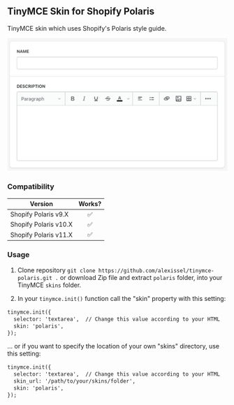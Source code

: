 ## TinyMCE Skin for Shopify Polaris

TinyMCE skin which uses Shopify's Polaris style guide.

![TinyMCE Skin for Shopify Polaris](screenshot.png)

### Compatibility

| Version | Works? |
| --- | :---: |
| Shopify Polaris v9.X  | :white_check_mark:  |
| Shopify Polaris v10.X  | :white_check_mark:  |
| Shopify Polaris v11.X  | :white_check_mark:  |

### Usage

1. Clone repository `git clone https://github.com/alexissel/tinymce-polaris.git .` or download Zip file and extract `polaris` folder, into your TinyMCE `skins` folder.

2. In your `tinymce.init()` function call the "skin" property with this setting:

```
tinymce.init({
  selector: 'textarea',  // Change this value according to your HTML
  skin: 'polaris',
});
```

... or if you want to specify the location of your own "skins" directory, use this setting:

```
tinymce.init({
  selector: 'textarea',  // Change this value according to your HTML
  skin_url: '/path/to/your/skins/folder',
  skin: 'polaris',
});
```
